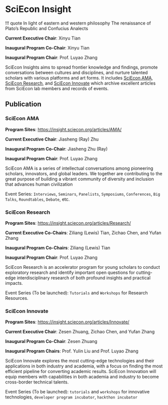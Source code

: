 # SciEcon Insight

!!! quote
    In light of eastern and western philosophy
    The renaissance of Plato’s Republic and Confucius Analects

**Current Executive Chair**: Xinyu Tian

**Inaugural Program Co-Chair**: Xinyu Tian

**Inaugural Program Chair**: Prof. Luyao Zhang

SciEcon Insights aims to spread frontier knowledge and findings, promote conversations between cultures and disciplines, and nurture talented scholars with various platforms and art forms. It includes [SciEcon AMA](https://medium.com/sciecon-ama), [SciEcon Research](https://medium.com/sciecon-research), and [SciEcon Innovate](https://medium.com/sciecon-innovate) which archive excellent articles from SciEcon lab members and records of events. 

## Publication

### SciEcon AMA

<!-- !!! quote
    In light of eastern and western philosophy

    The renaissance of Plato’s Republic and Confucius Analects -->

**Program Sites**: <https://insight.sciecon.org/articles/AMA/>

**Current Executive Chair**: Jiasheng (Ray) Zhu

**Inaugural Program Co-Chair**: Jiasheng Zhu (Ray)

**Inaugural Program Chair**: Prof. Luyao Zhang

SciEcon AMA is a series of intellectual conversations among pioneering scholars, innovators, and global leaders. We together are contributing to the great purpose of building a vibrant community of diversity and inclusion that advances human civilization

Event Series: `Interviews`, `Seminars`, `Panelists`, `Symposiums`, `Conferences`, `Big Talks`, `Roundtables`, `Debate`, etc. 

### SciEcon Research 

<!-- !!! quote
    In light of eastern and western philosophy
    The renaissance of Plato’s Republic and Confucius Analects -->

**Program Sites**: <https://insight.sciecon.org/articles/Research/>

**Current Executive Co-Chairs**: Ziliang (Lewis) Tian, Zichao Chen, and Yufan Zhang

**Inaugural Program Co-Chairs**: Ziliang (Lewis) Tian

**Inaugural Program Chair**: Prof. Luyao Zhang

SciEcon Research is an accelerator program for young scholars to conduct exploratory research and identify important open questions for cutting-edge interdisciplinary research of both profound insights and practical impacts. 

Event Series (To be launched): `Tutorials` and `Workshops` for Research Resources.

### SciEcon Innovate

<!-- !!! quote
    In light of eastern and western philosophy
    The renaissance of Plato’s Republic and Confucius Analects -->

**Program Sites**: <https://insight.sciecon.org/articles/Innovate/>

**Current Executive Chair**: Zesen Zhuang, Zichao Chen, and Yufan Zhang

**Inaugural Program Co-Chair**: Zesen Zhuang

**Inaugural Program Chairs**: Prof. Yulin Liu and Prof. Luyao Zhang

SciEcon Innovate explores the most cutting-edge technologies and their applications in both industry and academia, with a focus on finding the most efficient pipeline for converting academic results. SciEcon Innovation will equip members with capabilities in both academia and industry to become cross-border technical talents.


Event Series (To be launched): `tutorials` and `workshops` for innovative technologies, `developer program incubator`, `hackthon incubator`

